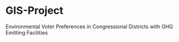 # GIS-Project
Environmental Voter Preferences in Congressional Districts with GHG Emitting Facilities
